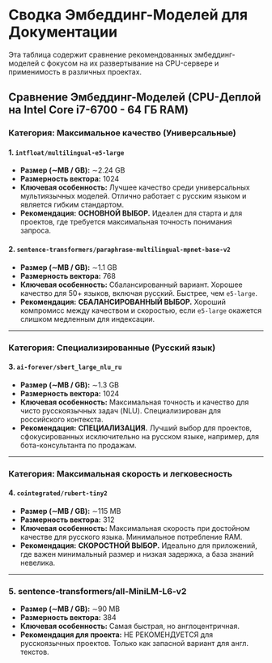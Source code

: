# Сводка Эмбеддинг-Моделей для Документации

Эта таблица содержит сравнение рекомендованных эмбеддинг-моделей с фокусом на их развертывание на CPU-сервере и применимость в различных проектах.

## Сравнение Эмбеддинг-Моделей (CPU-Деплой на Intel Core i7-6700 - 64 ГБ RAM)

### Категория: Максимальное качество (Универсальные)

#### 1. `intfloat/multilingual-e5-large`
- **Размер (∼MB / GB):** ∼2.24 GB
- **Размерность вектора:** 1024
- **Ключевая особенность:** Лучшее качество среди универсальных мультиязычных моделей. Отлично работает с русским языком и является гибким стандартом.
- **Рекомендация:** **ОСНОВНОЙ ВЫБОР.** Идеален для старта и для проектов, где требуется максимальная точность понимания запроса.

#### 2. `sentence-transformers/paraphrase-multilingual-mpnet-base-v2`
- **Размер (∼MB / GB):** ∼1.1 GB
- **Размерность вектора:** 768
- **Ключевая особенность:** Сбалансированный вариант. Хорошее качество для 50+ языков, включая русский. Быстрее, чем `e5-large`.
- **Рекомендация:** **СБАЛАНСИРОВАННЫЙ ВЫБОР.** Хороший компромисс между качеством и скоростью, если `e5-large` окажется слишком медленным для индексации.

---

### Категория: Специализированные (Русский язык)

#### 3. `ai-forever/sbert_large_nlu_ru`
- **Размер (∼MB / GB):** ∼1.3 GB
- **Размерность вектора:** 1024
- **Ключевая особенность:** Максимальная точность и качество для чисто русскоязычных задач (NLU). Специализирован для российского контекста.
- **Рекомендация:** **СПЕЦИАЛИЗАЦИЯ.** Лучший выбор для проектов, сфокусированных исключительно на русском языке, например, для бота-консультанта по продажам.

---

### Категория: Максимальная скорость и легковесность

#### 4. `cointegrated/rubert-tiny2`
- **Размер (∼MB / GB):** ∼115 MB
- **Размерность вектора:** 312
- **Ключевая особенность:** Максимальная скорость при достойном качестве для русского языка. Минимальное потребление RAM.
- **Рекомендация:** **СКОРОСТНОЙ ВЫБОР.** Идеально для приложений, где важен минимальный размер и низкая задержка, а база знаний невелика.

---

### 5. sentence-transformers/all-MiniLM-L6-v2
- **Размер (∼MB / GB):** ∼90 MB
- **Размерность вектора:** 384
- **Ключевая особенность:** Самая быстрая, но англоцентричная.
- **Рекомендация для проекта:** НЕ РЕКОМЕНДУЕТСЯ для русскоязычных проектов. Только как запасной вариант для англ. текстов.